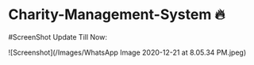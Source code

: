 # Charity-Management-System :fire:

#ScreenShot Update Till Now:

![Screenshot](/Images/WhatsApp Image 2020-12-21 at 8.05.34 PM.jpeg)
